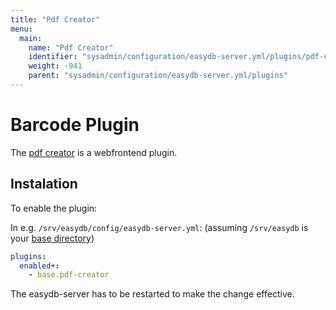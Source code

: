 ```yaml
---
title: "Pdf Creator"
menu:
  main:
    name: "Pdf Creator"
    identifier: "sysadmin/configuration/easydb-server.yml/plugins/pdf-creator"
    weight: -941
    parent: "sysadmin/configuration/easydb-server.yml/plugins"
---
```


# Barcode Plugin
The [pdf creator](/en/technical/plugins/reference/webfrontend/pdf-creator) is a webfrontend plugin.

## Instalation
To enable the plugin:

In e.g. `/srv/easydb/config/easydb-server.yml`: (assuming `/srv/easydb` is your [base directory](/en/sysadmin/installation/#mount))

```yaml
plugins:
  enabled+:
    - base.pdf-creator
```

The easydb-server has to be restarted to make the change effective.